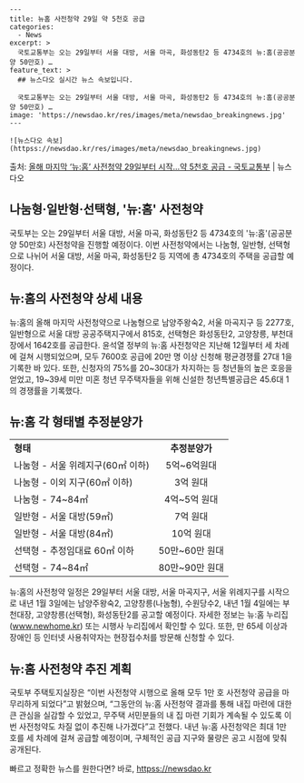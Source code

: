     ---
    title: 뉴홈 사전청약 29일 약 5천호 공급
    categories:
      - News
    excerpt: >
      국토교통부는 오는 29일부터 서울 대방, 서울 마곡, 화성동탄2 등 4734호의 뉴:홈(공공분양 50만호) …
    feature_text: >
      ## 뉴스다오 실시간 뉴스 속보입니다.
    
      국토교통부는 오는 29일부터 서울 대방, 서울 마곡, 화성동탄2 등 4734호의 뉴:홈(공공분양 50만호) …
    image: 'https://newsdao.kr/res/images/meta/newsdao_breakingnews.jpg'
    ---
    
    ![뉴스다오 속보](httpss://newsdao.kr/res/images/meta/newsdao_breakingnews.jpg)

<p>출처: <a href="httpss://newsdao.kr/2886" rel="dofollow">올해 마지막 ‘뉴:홈’ 사전청약 29일부터 시작…약 5천호 공급 - 국토교통부</a> | 뉴스다오</p>

<h2 data-ke-size="size26">나눔형·일반형·선택형, '뉴:홈' 사전청약</h2>
<p data-ke-size="size16">국토부는 오는 29일부터 서울 대방, 서울 마곡, 화성동탄2 등 4734호의 '뉴:홈'(공공분양 50만호) 사전청약을 진행할 예정이다. 이번 사전청약에서는 나눔형, 일반형, 선택형으로 나뉘어 서울 대방, 서울 마곡, 화성동탄2 등 지역에 총 4734호의 주택을 공급할 예정이다.</p>

<h2 data-ke-size="size26">뉴:홈의 사전청약 상세 내용</h2>
<p data-ke-size="size16">뉴:홈의 올해 마지막 사전청약으로 나눔형으로 남양주왕숙2, 서울 마곡지구 등 2277호, 일반형으로 서울 대방 공공주택지구에서 815호, 선택형은 화성동탄2, 고양창릉, 부천대장에서 1642호를 공급한다. 윤석열 정부의 뉴:홈 사전청약은 지난해 12월부터 세 차례에 걸쳐 시행되었으며, 모두 7600호 공급에 20만 명 이상 신청해 평균경쟁률 27대 1을 기록한 바 있다. 또한, 신청자의 75%를 20~30대가 차지하는 등 청년들의 높은 호응을 얻었고, 19~39세 미만 미혼 청년 무주택자들을 위해 신설한 청년특별공급은 45.6대 1의 경쟁률을 기록했다.</p>

<h2 data-ke-size="size26">뉴:홈 각 형태별 추정분양가</h2>
<table>
  <tr>
    <td><b>형태</b></td>
    <td style="text-align: center;"><b>추정분양가</b></td>
  </tr>
  <tr>
    <td>나눔형 - 서울 위례지구(60㎡ 이하)</td>
    <td style="text-align: center;">5억~6억원대</td>
  </tr>
  <tr>
    <td>나눔형 - 이외 지구(60㎡ 이하)</td>
    <td style="text-align: center;">3억 원대</td>
  </tr>
  <tr>
    <td>나눔형 - 74~84㎡</td>
    <td style="text-align: center;">4억~5억 원대</td>
  </tr>
  <tr>
    <td>일반형 - 서울 대방(59㎡)</td>
    <td style="text-align: center;">7억 원대</td>
  </tr>
  <tr>
    <td>일반형 - 서울 대방(84㎡)</td>
    <td style="text-align: center;">10억 원대</td>
  </tr>
  <tr>
    <td>선택형 - 추정임대료 60㎡ 이하</td>
    <td style="text-align: center;">50만~60만 원대</td>
  </tr>
  <tr>
    <td>선택형 - 74~84㎡</td>
    <td style="text-align: center;">80만~90만 원대</td>
  </tr>
</table>

<p data-ke-size="size16">뉴:홈의 사전청약 일정은 29일부터 서울 대방, 서울 마곡지구, 서울 위례지구를 시작으로 내년 1월 3일에는 남양주왕숙2, 고양창릉(나눔형), 수원당수2, 내년 1월 4일에는 부천대장, 고양창릉(선택형), 화성동탄2를 공고할 예정이다. 자세한 정보는 뉴:홈 누리집(<a href="httpss://www.newhome.kr">www.newhome.kr</a>) 또는 시행사 누리집에서 확인할 수 있다. 또한, 만 65세 이상과 장애인 등 인터넷 사용취약자는 현장접수처를 방문해 신청할 수 있다.</p>

<h2 data-ke-size="size26">뉴:홈 사전청약 추진 계획</h2>
<p data-ke-size="size16">국토부 주택토지실장은 “이번 사전청약 시행으로 올해 모두 1만 호 사전청약 공급을 마무리하게 되었다”고 밝혔으며, “그동안의 뉴:홈 사전청약 결과를 통해 내집 마련에 대한 큰 관심을 실감할 수 있었고, 무주택 서민분들의 내 집 마련 기회가 계속될 수 있도록 이번 사전청약도 차질 없이 추진해 나가겠다”고 전했다. 내년 뉴:홈 사전청약은 최대 1만 호를 세 차례에 걸쳐 공급할 예정이며, 구체적인 공급 지구와 물량은 공고 시점에 맞춰 공개된다.</p> 

빠르고 정확한 뉴스를 원한다면? 바로, <a href="httpss://newsdao.kr" rel="dofollow">httpss://newsdao.kr</a>


    